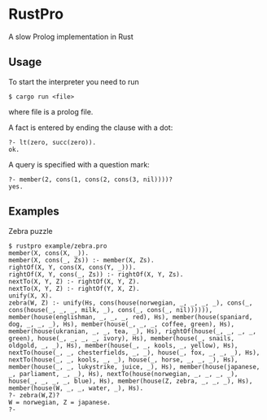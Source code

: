 # RustPro

A slow Prolog implementation in Rust

## Usage
To start the interpreter you need to run
```
$ cargo run <file>
```
where file is a prolog file.

A fact is entered by ending the clause with a dot:
```
?- lt(zero, succ(zero)).
ok.
```

A query is specified with a question mark:
```
?- member(2, cons(1, cons(2, cons(3, nil))))?
yes.
```

## Examples
Zebra puzzle
```
$ rustpro example/zebra.pro
member(X, cons(X, _)).
member(X, cons(_, Zs)) :- member(X, Zs).
rightOf(X, Y, cons(X, cons(Y, _))).
rightOf(X, Y, cons(_, Zs)) :- rightOf(X, Y, Zs).
nextTo(X, Y, Z) :- rightOf(X, Y, Z).
nextTo(X, Y, Z) :- rightOf(Y, X, Z).
unify(X, X).
zebra(W, Z) :- unify(Hs, cons(house(norwegian, _, _, _, _), cons(_, cons(house(_, _, _, milk, _), cons(_, cons(_, nil)))))), member(house(englishman, _, _, _, red), Hs), member(house(spaniard, dog, _, _, _), Hs), member(house(_, _, _, coffee, green), Hs), member(house(ukranian, _, _, tea, _), Hs), rightOf(house(_, _, _, _, green), house(_, _, _, _, ivory), Hs), member(house(_, snails, oldgold, _, _), Hs), member(house(_, _, kools, _, yellow), Hs), nextTo(house(_, _, chesterfields, _, _), house(_, fox, _, _, _), Hs), nextTo(house(_, _, kools, _, _), house(_, horse, _, _, _), Hs), member(house(_, _, lukystrike, juice, _), Hs), member(house(japanese, _, parliament, _, _), Hs), nextTo(house(norwegian, _, _, _, _), house(_, _, _, _, blue), Hs), member(house(Z, zebra, _, _, _), Hs), member(house(W, _, _, water, _), Hs).
?- zebra(W,Z)?
W = norwegian, Z = japanese.
?- 
```
